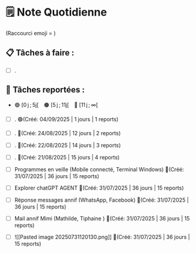 # 🗒️ Note Quotidienne

(Raccourci emoji = )

## 📋 Tâches à faire :

- [ ] .


## 📌 Tâches reportées :

- 🟢 [0 j ; 5j[ 🟠 [5 j ; 11j[ 🔴 [11 j ; ∞[


- [ ] . 🟢(Créé: 04/09/2025 | 1 jours | 1 reports)
- [ ] . 🔴(Créé: 24/08/2025 | 12 jours | 2 reports)
- [ ] . 🔴(Créé: 22/08/2025 | 14 jours | 3 reports)
- [ ] . 🔴(Créé: 21/08/2025 | 15 jours | 4 reports)
- [ ] Programmes en veille (Mobile connecté, Terminal Windows) 🔴(Créé: 31/07/2025 | 36 jours | 15 reports)
- [ ] Explorer chatGPT AGENT 🔴(Créé: 31/07/2025 | 36 jours | 15 reports)
- [ ] Réponse messages annif (WhatsApp, Facebook) 🔴(Créé: 31/07/2025 | 36 jours | 15 reports)
- [ ] Mail annif Mimi (Mathilde, Tiphaine ) 🔴(Créé: 31/07/2025 | 36 jours | 15 reports)
- [ ] ![[Pasted image 20250731120130.png]] 🔴(Créé: 31/07/2025 | 36 jours | 15 reports)




